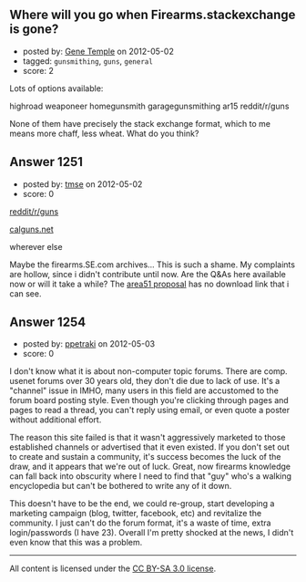 ## Where will you go when Firearms.stackexchange is gone?

- posted by: [Gene Temple](https://stackexchange.com/users/-1/254-gene-temple) on 2012-05-02
- tagged: `gunsmithing`, `guns`, `general`
- score: 2

<p>Lots of options available:</p>

<p>highroad
weaponeer
homegunsmith
garagegunsmithing
ar15
reddit/r/guns</p>

<p>None of them have precisely the stack exchange format, which to me means more chaff, less wheat.  What do you think?</p>



## Answer 1251

- posted by: [tmse](https://stackexchange.com/users/-1/528-tmse) on 2012-05-02
- score: 0

<p><a href="http://www.reddit.com/r/guns" rel="nofollow" title="reddit">reddit/r/guns</a></p>

<p><a href="http://calguns.net" rel="nofollow" title="Calguns">calguns.net</a></p>

<p>wherever else</p>

<p>Maybe the firearms.SE.com archives... This is such a shame. My complaints are hollow, since i didn't contribute until now. Are the Q&amp;As here available now or will it take a while? The <a href="http://area51.stackexchange.com/proposals/164/firearms">area51 proposal</a> has no download link that i can see.</p>



## Answer 1254

- posted by: [ppetraki](https://stackexchange.com/users/-1/380-ppetraki) on 2012-05-03
- score: 0

<p>I don't know what it is about non-computer topic forums. There are comp. usenet forums over 30 years old, they don't die due to lack of use. It's a "channel" issue in IMHO, many users in this field are accustomed to the forum board posting style. Even though you're clicking through pages and pages to read a thread, you can't reply using email, or even quote a poster without additional effort.</p>

<p>The reason this site failed is that it wasn't aggressively marketed to those established channels or advertised that it even existed. If you don't set out to create and sustain a community, it's success becomes the luck of the draw, and it appears that we're out of luck. Great, now firearms knowledge can fall back into obscurity where I need to find that "guy" who's a walking encyclopedia but can't be bothered to write any of it down.</p>

<p>This doesn't have to be the end, we could re-group, start developing a marketing campaign (blog, twitter, facebook, etc) and revitalize the community. I just can't do the forum format, it's a waste of time, extra login/passwords (I have 23). Overall I'm pretty shocked at the news, I didn't even know that this was a problem.</p>




---

All content is licensed under the [CC BY-SA 3.0 license](https://creativecommons.org/licenses/by-sa/3.0/).
